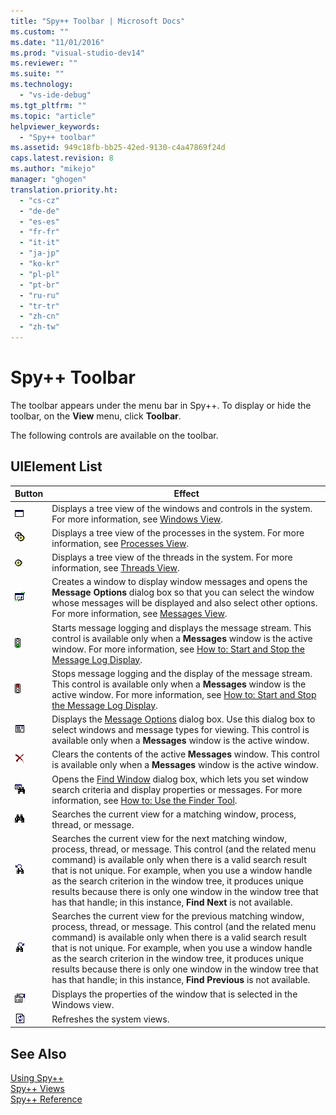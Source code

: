 ```yaml
---
title: "Spy++ Toolbar | Microsoft Docs"
ms.custom: ""
ms.date: "11/01/2016"
ms.prod: "visual-studio-dev14"
ms.reviewer: ""
ms.suite: ""
ms.technology: 
  - "vs-ide-debug"
ms.tgt_pltfrm: ""
ms.topic: "article"
helpviewer_keywords: 
  - "Spy++ toolbar"
ms.assetid: 949c18fb-bb25-42ed-9130-c4a47869f24d
caps.latest.revision: 8
ms.author: "mikejo"
manager: "ghogen"
translation.priority.ht: 
  - "cs-cz"
  - "de-de"
  - "es-es"
  - "fr-fr"
  - "it-it"
  - "ja-jp"
  - "ko-kr"
  - "pl-pl"
  - "pt-br"
  - "ru-ru"
  - "tr-tr"
  - "zh-cn"
  - "zh-tw"
---
```

# Spy++ Toolbar
The toolbar appears under the menu bar in Spy++. To display or hide the toolbar, on the **View** menu, click **Toolbar**.  
  
 The following controls are available on the toolbar.  
  
## UIElement List  
  
|Button|Effect|  
|------------|------------|  
|![Spy&#43;&#43; Windows Button](../debugger/media/icon_spy--_windows.gif "Icon_Spy++_Windows")|Displays a tree view of the windows and controls in the system. For more information, see [Windows View](../debugger/windows-view.md).|  
|![Spy&#43;&#43; Processes Button](../debugger/media/icon_spy--_processes.gif "Icon_Spy++_Processes")|Displays a tree view of the processes in the system. For more information, see [Processes View](../debugger/processes-view.md).|  
|![Spy&#43;&#43; Threads Button](../debugger/media/icon_spy--_threads.gif "Icon_Spy++_Threads")|Displays a tree view of the threads in the system. For more information, see [Threads View](../debugger/threads-view.md).|  
|![Spy&#43;&#43; Messages Button](../debugger/media/icon_spy--_messages.gif "Icon_Spy++_Messages")|Creates a window to display window messages and opens the **Message Options** dialog box so that you can select the window whose messages will be displayed and also select other options. For more information, see [Messages View](../debugger/messages-view.md).|  
|![Spy&#43;&#43; Start Log Button](../debugger/media/icon_spy--_startlog.gif "Icon_Spy++_StartLog")|Starts message logging and displays the message stream. This control is available only when a **Messages** window is the active window. For more information, see [How to: Start and Stop the Message Log Display](../debugger/how-to-start-and-stop-the-message-log-display.md).|  
|![Spy&#43;&#43; Stop Log Button](../debugger/media/icon_spy--_stoplog.gif "Icon_Spy++_StopLog")|Stops message logging and the display of the message stream. This control is available only when a **Messages** window is the active window. For more information, see [How to: Start and Stop the Message Log Display](../debugger/how-to-start-and-stop-the-message-log-display.md).|  
|![Spy&#43;&#43; Log Options Button](../debugger/media/icon_spy--_logoptions.gif "Icon_Spy++_LogOptions")|Displays the [Message Options](../debugger/message-options-dialog-box.md) dialog box. Use this dialog box to select windows and message types for viewing. This control is available only when a **Messages** window is the active window.|  
|![Spy&#43;&#43; Clear Log Button](../debugger/media/spy--_clearlog.gif "Spy++_ClearLog")|Clears the contents of the active **Messages** window. This control is available only when a **Messages** window is the active window.|  
|![Spy&#43;&#43; Find Window Button](../debugger/media/icon_spy--_findwindow.gif "Icon_Spy++_FindWindow")|Opens the [Find Window](../debugger/find-window-dialog-box.md) dialog box, which lets you set window search criteria and display properties or messages. For more information, see [How to: Use the Finder Tool](../debugger/how-to-use-the-finder-tool.md).|  
|![Spy&#43;&#43; Find First Window Button](../debugger/media/icon_spy--_window.gif "Icon_Spy++_Window")|Searches the current view for a matching window, process, thread, or message.|  
|![Spy&#43;&#43; Find Next Window Button](../debugger/media/icon_spy--_nextwindow.gif "Icon_Spy++_NextWindow")|Searches the current view for the next matching window, process, thread, or message. This control (and the related menu command) is available only when there is a valid search result that is not unique. For example, when you use a window handle as the search criterion in the window tree, it produces unique results because there is only one window in the window tree that has that handle; in this instance, **Find Next** is not available.|  
|![Spy&#43;&#43; Find Previous Window Button](../debugger/media/icon_spy--_prevwindow.gif "Icon_Spy++_PrevWindow")|Searches the current view for the previous matching window, process, thread, or message. This control (and the related menu command) is available only when there is a valid search result that is not unique. For example, when you use a window handle as the search criterion in the window tree, it produces unique results because there is only one window in the window tree that has that handle; in this instance, **Find Previous** is not available.|  
|![Spy&#43;&#43; Property Explorer Button](../debugger/media/icon_spy--_propexp.gif "Icon_Spy++_PropExp")|Displays the properties of the window that is selected in the Windows view.|  
|![Spy&#43;&#43; Refresh Button](../debugger/media/icon_spy--_refresh.gif "Icon_Spy++_Refresh")|Refreshes the system views.|  
  
## See Also  
 [Using Spy++](../debugger/using-spy-increment.md)   
 [Spy++ Views](../debugger/spy-increment-views.md)   
 [Spy++ Reference](../debugger/spy-increment-reference.md)